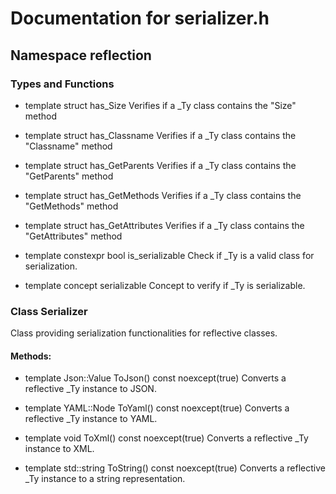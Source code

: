 # Documentation for serializer.h

## Namespace reflection

### Types and Functions

- template <class _Ty> struct has_Size
Verifies if a _Ty class contains the "Size" method

- template <class _Ty> struct has_Classname
Verifies if a _Ty class contains the "Classname" method

- template <class _Ty> struct has_GetParents
Verifies if a _Ty class contains the "GetParents" method

- template <class _Ty> struct has_GetMethods
Verifies if a _Ty class contains the "GetMethods" method

- template <class _Ty> struct has_GetAttributes
Verifies if a _Ty class contains the "GetAttributes" method

- template <class _Ty> constexpr bool is_serializable
Check if _Ty is a valid class for serialization.

- template <class _Ty> concept serializable
Concept to verify if _Ty is serializable.

### Class Serializer

Class providing serialization functionalities for reflective classes.

#### Methods:

- template <serializable _Ty> Json::Value ToJson() const noexcept(true)
Converts a reflective _Ty instance to JSON.

- template <serializable _Ty> YAML::Node ToYaml() const noexcept(true)
Converts a reflective _Ty instance to YAML.

- template <serializable _Ty> void ToXml() const noexcept(true)
Converts a reflective _Ty instance to XML.

- template <serializable _Ty> std::string ToString() const noexcept(true)
Converts a reflective _Ty instance to a string representation.